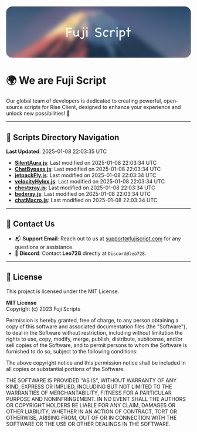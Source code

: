 ![Banner](.github/b.webp)

# 🌍 **We are Fuji Script**

Our global team of developers is dedicated to creating powerful, open-source scripts for Rise Client, designed to enhance your experience and unlock new possibilities! 🌟

---
<!-- SCRIPTS_NAVIGATION_START -->
## 📂 **Scripts Directory Navigation**

**Last Updated**: 2025-01-08 22:03:35 UTC

- **[SilentAura.js](scripts/SilentAura.js)**: Last modified on 2025-01-08 22:03:34 UTC
- **[ChatBypass.js](scripts/ChatBypass.js)**: Last modified on 2025-01-08 22:03:34 UTC
- **[jetpackFly.js](scripts/jetpackFly.js)**: Last modified on 2025-01-08 22:03:34 UTC
- **[velocityHylex.js](scripts/velocityHylex.js)**: Last modified on 2025-01-08 22:03:34 UTC
- **[chestxray.js](scripts/chestxray.js)**: Last modified on 2025-01-08 22:03:34 UTC
- **[bedxray.js](scripts/bedxray.js)**: Last modified on 2025-01-08 22:03:34 UTC
- **[chatMacro.js](scripts/chatMacro.js)**: Last modified on 2025-01-08 22:03:34 UTC

<!-- SCRIPTS_NAVIGATION_END -->

---

## 💬 **Contact Us**  
- 📬 **Support Email**: Reach out to us at [support@fujiscript.com](mailto:support@fujiscript.com) for any questions or assistance.  
- 💬 **Discord**: Contact **Leo728** directly at `Discord@leo728`.

---

## 📜 **License**

This project is licensed under the MIT License.  

**MIT License**  
Copyright (c) 2023 Fuji Scripts  

Permission is hereby granted, free of charge, to any person obtaining a copy of this software and associated documentation files (the "Software"), to deal in the Software without restriction, including without limitation the rights to use, copy, modify, merge, publish, distribute, sublicense, and/or sell copies of the Software, and to permit persons to whom the Software is furnished to do so, subject to the following conditions:  

The above copyright notice and this permission notice shall be included in all copies or substantial portions of the Software.  

THE SOFTWARE IS PROVIDED "AS IS", WITHOUT WARRANTY OF ANY KIND, EXPRESS OR IMPLIED, INCLUDING BUT NOT LIMITED TO THE WARRANTIES OF MERCHANTABILITY, FITNESS FOR A PARTICULAR PURPOSE AND NONINFRINGEMENT. IN NO EVENT SHALL THE AUTHORS OR COPYRIGHT HOLDERS BE LIABLE FOR ANY CLAIM, DAMAGES OR OTHER LIABILITY, WHETHER IN AN ACTION OF CONTRACT, TORT OR OTHERWISE, ARISING FROM, OUT OF OR IN CONNECTION WITH THE SOFTWARE OR THE USE OR OTHER DEALINGS IN THE SOFTWARE.  
